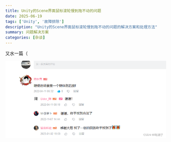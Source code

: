 ```yaml
---
title: Unity的Scene界面鼠标滚轮慢到拖不动的问题
date: 2025-06-19
tags: ['Unity', '故障排除']
description: "Unity的Scene界面鼠标滚轮慢到拖不动的问题的解决方案和处理方法"
summary: 问题解决方案
categories: [杂谈]
---
```


又水一篇（

![](6f1211b0.png)

